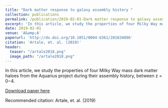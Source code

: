 ```yaml
---
title: "Dark matter response to galaxy assembly history "
collection: publications
permalink: /publication/2019-02-01-Dark matter response to galaxy assembly history 
excerpt: 'In this article, we study the properties of four Milky Way mass dark matter haloes from the Aquarius project during their assembly history, between z = 0−4.'
date: 2019-02-01
venue: 'A&amp;A'
paperurl: 'http://dx.doi.org/10.1051/0004-6361/201834096'
citation: 'Artale, et. al. (2019)'
header:
  teaser: "/artale2018.png"
  image_path: "/artale2018.png"
---
```


In this article, we study the properties of four Milky Way mass dark matter haloes from the Aquarius project during their assembly history, between z = 0−4.

[Download paper here](http://dx.doi.org/10.1051/0004-6361/201834096)

Recommended citation: Artale, et. al. (2019)